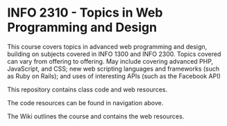 INFO 2310 - Topics in Web Programming and Design
====

This course covers topics in advanced web programming and design, building on subjects covered in INFO 1300 and INFO 2300.  Topics covered can vary from offering to offering.  May include covering advanced PHP, JavaScript, and CSS; new web scripting languages and frameworks (such as Ruby on Rails); and uses of interesting APIs (such as the Facebook API)



This repository contains class code and web resources.  


The code resources can be found in navigation above.


The Wiki outlines the course and contains the web resources.

